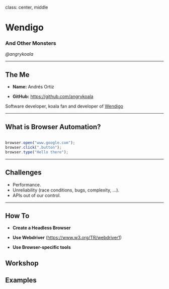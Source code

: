 class: center, middle

# Wendigo
### And Other Monsters
_@angrykoala_

---


## The Me

* **Name:** Andrés Ortiz

* **GitHub:** https://github.com/angrykoala

Software developer, koala fan and developer of [Wendigo](https://github.com/angrykoala/wendigo)

---

## What is Browser Automation?

```js

browser.open("www.google.com");
browser.click(".button");
browser.type("Hello there");
```

---

## Challenges

* Performance.
* Unreliability (race conditions, bugs, complexity, ...).
* APIs out of our control.

---

## How To

* **Create a Headless Browser**

* **Use Webdriver** (https://www.w3.org/TR/webdriver1)

* **Use Browser-specific tools**


## Workshop

## Examples
